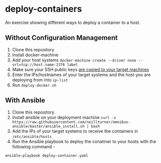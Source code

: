 # deploy-containers
An exercise showing different ways to deploy a container to a host.

## Without Configuration Management
1. Clone this repository
1. Install docker-machine
1. Add your host systems
`docker-machine create --driver none --url=tcp://host.name:2376 label`
1. Make sure your SSH public keys [are copied to your target machines](https://codeyarns.com/2016/01/20/how-to-ssh-without-username-or-password/)
1. Enter the IPs/hostnames of your target systems and the host you are deploying from into `ip-list`
1. Run `deploy-docker.sh`

## With Ansible
1. Clone this repository
1. Install ansible on your deployment machine
```curl -s https://raw.githubusercontent.com/neillturner/omnibus-ansible/master/ansible_install.sh | bash```
1. Add the IPs of your target systems to receive the containers in `/etc/ansible/hosts`
2. Run the Ansible playbook to deploy the conatiner to your hosts with the following command - 

`ansible-playbook deploy-container.yaml`
